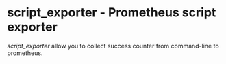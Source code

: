 # script_exporter - Prometheus script exporter

*script_exporter* allow you to collect success counter from command-line to prometheus.

